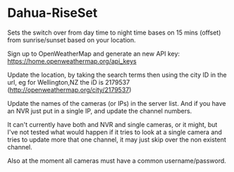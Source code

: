 # Dahua-RiseSet

Sets the switch over from day time to night time bases on 15 mins (offset) from sunrise/sunset based on your location.

Sign up to OpenWeatherMap and generate an new API key: https://home.openweathermap.org/api_keys

Update the location, by taking the search terms then using the city ID in the url, eg for Wellington,NZ the iD is 2179537 (http://openweathermap.org/city/2179537)

Update the names of the cameras (or IPs) in the server list.  And if you have an NVR just put in a single IP, and update the channel numbers.

It can't currently have both and NVR and single cameras, or it might, but I've not tested what would happen if it tries to look at a single camera and tries to update more that one channel, it may just skip over the non existent channel.

Also at the moment all cameras must have a common username/password.



